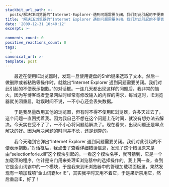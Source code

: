 ```yaml
---
stackbit_url_path: >-
  posts/解决IE浏览器的“Internet-Explorer-遇到问题需要关闭。我们对此引起的不便表示抱歉。”问题
title: '解决IE浏览器的“Internet Explorer 遇到问题需要关闭。我们对此引起的不便表示抱歉。”问题'
date: '2009-12-31 10:40:12'
excerpt: >-
  
comments_count: 0
positive_reactions_count: 0
tags: 
  - 
canonical_url: >-
template: post
---
```

<div style="text-indent: 2em"><p>最近在使用IE浏览器时，发现一旦使用键盘的Shift键来选取了文本，然后一做删除或者粘贴等操作时，就跳出“Internet Explorer 遇到问题需要关闭。我们对此引起的不便表示抱歉。”的对话框。一连几天都出现这样的问题后，我非常的恼火，因为写博客或者登录网站时经常有修改输入的内容的需求，每当这时，IE浏览器就关闭重启，耽误时间不说，一不小心还会丢失数据。</p><p>于是我尽量改用其他的浏览器，但有时不得不使用IE浏览器，许多天过去了，这个问题一直困扰着我。因为我自己不想在这个问题上花时间，就没有想办法去解决。今天实在受不了了，一不小心将问题给解决了。现在看来，出现问题还是早点解决的好。因为解决问题的时间并不长，还是划算的。</p><p>我今天碰到它弹出“Internet Explorer 遇到问题需要关闭。我们对此引起的不便表示抱歉。”对话框后，我点击了查看详细错误信息，发现了这个错误原来是由“selectionforie.dll”这个模块引起的。一看这个模块名字，就可猜到，它是一个加载项的程序，估计是专门用来处理IE浏览器中的选择操作的。我上网一查，查到它是金山词霸中的一个模块，于是我来到IE浏览器中的管理加载项面板里，果然发现有一项加载项“金山词霸for IE”，其实我平时又用不着它，于是果断禁用它，然后重启IE，好了！<img alt="" src="http://www.zizhujy.com/blog/image.axd?picture=image_374.png"></p></div><p>&nbsp;</p>